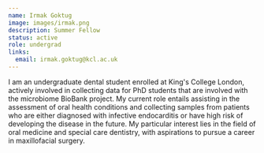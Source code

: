 ```yaml
---
name: Irmak Goktug
image: images/irmak.png
description: Summer Fellow
status: active
role: undergrad
links:
  email: irmak.goktug@kcl.ac.uk
---
```


I am an undergraduate dental student enrolled at King's College London, actively involved in collecting data for PhD students that are involved with the microbiome BioBank project. My current role entails assisting in the assessment of oral health conditions and collecting samples from patients who are either diagnosed with infective endocarditis or have high risk of developing the disease in the future. My particular interest lies in the field of oral medicine and special care dentistry, with aspirations to pursue a career in maxillofacial surgery.
